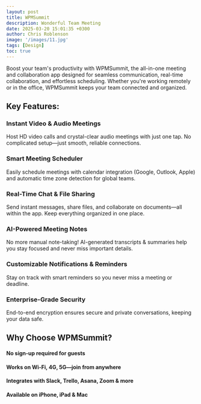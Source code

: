 ```yaml
---
layout: post
title: WPMSummit
description: Wonderful Team Meeting
date: 2025-03-20 15:01:35 +0300
author: Chris Roblenson
image: '/images/11.jpg'
tags: [Design]
toc: true
---
```


Boost your team's productivity with WPMSummit, the all-in-one meeting and collaboration app designed for seamless communication, real-time collaboration, and effortless scheduling. Whether you're working remotely or in the office, WPMSummit keeps your team connected and organized.

## Key Features:
### Instant Video & Audio Meetings
Host HD video calls and crystal-clear audio meetings with just one tap. No complicated setup—just smooth, reliable connections.

### Smart Meeting Scheduler
Easily schedule meetings with calendar integration (Google, Outlook, Apple) and automatic time zone detection for global teams.

### Real-Time Chat & File Sharing
Send instant messages, share files, and collaborate on documents—all within the app. Keep everything organized in one place.

### AI-Powered Meeting Notes
No more manual note-taking! AI-generated transcripts & summaries help you stay focused and never miss important details.

### Customizable Notifications & Reminders
Stay on track with smart reminders so you never miss a meeting or deadline.

### Enterprise-Grade Security
End-to-end encryption ensures secure and private conversations, keeping your data safe.

## Why Choose WPMSummit?
#### No sign-up required for guests
#### Works on Wi-Fi, 4G, 5G—join from anywhere
#### Integrates with Slack, Trello, Asana, Zoom & more
#### Available on iPhone, iPad & Mac
